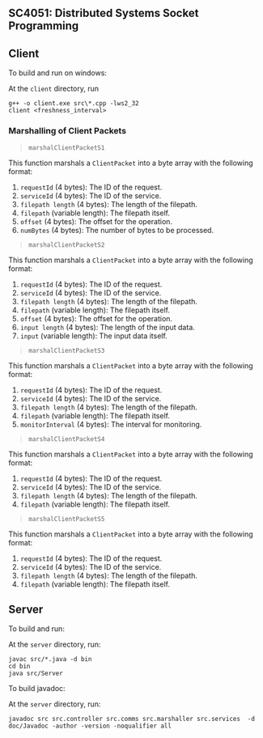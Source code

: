 ## SC4051: Distributed Systems Socket Programming

## Client

To build and run on windows:

At the `client` directory, run

```
g++ -o client.exe src\*.cpp -lws2_32
client <freshness_interval>
```

### Marshalling of Client Packets

> `marshalClientPacketS1`

This function marshals a `ClientPacket` into a byte array with the following format:

1. `requestId` (4 bytes): The ID of the request.
2. `serviceId` (4 bytes): The ID of the service.
3. `filepath length` (4 bytes): The length of the filepath.
4. `filepath` (variable length): The filepath itself.
5. `offset` (4 bytes): The offset for the operation.
6. `numBytes` (4 bytes): The number of bytes to be processed.

> `marshalClientPacketS2`

This function marshals a `ClientPacket` into a byte array with the following format:

1. `requestId` (4 bytes): The ID of the request.
2. `serviceId` (4 bytes): The ID of the service.
3. `filepath length` (4 bytes): The length of the filepath.
4. `filepath` (variable length): The filepath itself.
5. `offset` (4 bytes): The offset for the operation.
6. `input length` (4 bytes): The length of the input data.
7. `input` (variable length): The input data itself.

> `marshalClientPacketS3`

This function marshals a `ClientPacket` into a byte array with the following format:

1. `requestId` (4 bytes): The ID of the request.
2. `serviceId` (4 bytes): The ID of the service.
3. `filepath length` (4 bytes): The length of the filepath.
4. `filepath` (variable length): The filepath itself.
5. `monitorInterval` (4 bytes): The interval for monitoring.

> `marshalClientPacketS4`

This function marshals a `ClientPacket` into a byte array with the following format:

1. `requestId` (4 bytes): The ID of the request.
2. `serviceId` (4 bytes): The ID of the service.
3. `filepath length` (4 bytes): The length of the filepath.
4. `filepath` (variable length): The filepath itself.

> `marshalClientPacketS5`

This function marshals a `ClientPacket` into a byte array with the following format:

1. `requestId` (4 bytes): The ID of the request.
2. `serviceId` (4 bytes): The ID of the service.
3. `filepath length` (4 bytes): The length of the filepath.
4. `filepath` (variable length): The filepath itself.

## Server

To build and run:

At the `server` directory, run:

```
javac src/*.java -d bin
cd bin
java src/Server
```

To build javadoc:

At the `server` directory, run:

```
javadoc src src.controller src.comms src.marshaller src.services  -d doc/Javadoc -author -version -noqualifier all
```
